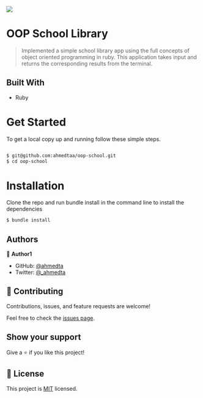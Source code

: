 ![](https://img.shields.io/badge/Microverse-blueviolet)

# OOP School Library

> Implemented a simple school library app using the full concepts of object oriented programming in ruby. This application takes input and returns the corresponding results from the terminal.

## Built With

- Ruby

# Get Started

To get a local copy up and running follow these simple steps.

```bash

$ git@github.com:ahmedtaa/oop-school.git
$ cd oop-school

```

# Installation

Clone the repo and run bundle install in the command line to install the dependencies

```bash
$ bundle install
```

## Authors

👤 **Author1**

- GitHub: [@ahmedta](https://github.com/ahmedta)
- Twitter: [@\_ahmedta](https://twitter.com/_ahmedta)

## 🤝 Contributing

Contributions, issues, and feature requests are welcome!

Feel free to check the [issues page](../../issues/).

## Show your support

Give a ⭐️ if you like this project!

## 📝 License

This project is [MIT](./MIT.md) licensed.
